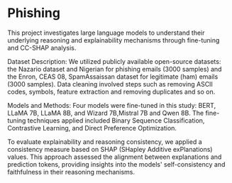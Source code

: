 # Phishing 
This project investigates large language models to understand their underlying reasoning and explainability mechanisms through fine-tuning and CC-SHAP analysis.

Dataset Description:
We utilized publicly available open-source datasets: the Nazario dataset and Nigerian for phishing emails (3000 samples) and the Enron, CEAS 08, SpamAssaissan dataset for legitimate (ham) emails (3000 samples). Data cleaning involved steps such as removing ASCII codes, symbols, feature extraction and removing duplicates and so on.

Models and Methods:
Four models were fine-tuned in this study: BERT, LLaMA 7B, LLaMA 8B, and Wizard 7B,Mistral 7B and Qwen 8B. The fine-tuning techniques applied included Binary Sequence Classification, Contrastive Learning, and Direct Preference Optimization.

To evaluate explainability and reasoning consistency, we applied a consistency measure based on SHAP (SHapley Additive exPlanations) values. This approach assessed the alignment between explanations and prediction tokens, providing insights into the models' self-consistency and faithfulness in their reasoning mechanisms.
